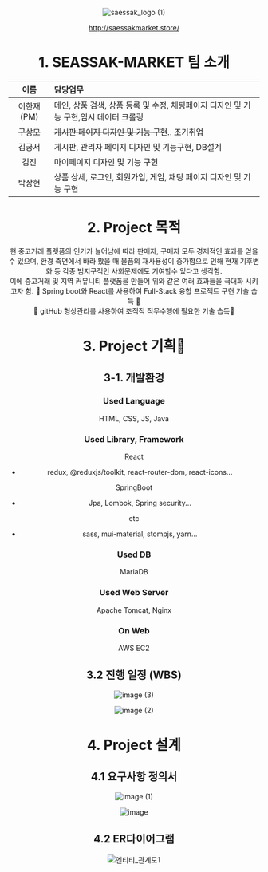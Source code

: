 <div align=center>

![saessak_logo (1)](https://github.com/hanjae99/saessak-market/assets/135838386/5e90798b-6160-4662-9405-b5d31512505f)

http://saessakmarket.store/

# 1. SEASSAK-MARKET 팀 소개

|    이름    | 담당업무                                                                              |
| :--------: | :------------------------------------------------------------------------------------ |
| 이한재(PM) | 메인, 상품 검색, 상품 등록 및 수정, 채팅페이지 디자인 및 기능 구현,임시 데이터 크롤링 |
| ~~구상모~~ | ~~게시판 페이지 디자인 및 기능 구현~~.. 조기취업                                      |
|   김궁서   | 게시판, 관리자 페이지 디자인 및 기능구현, DB설계                                      |
|    김진    | 마이페이지 디자인 및 기능 구현                                                        |
|   박상현   | 상품 상세, 로그인, 회원가입, 게임, 채팅 페이지 디자인 및 기능 구현                    |

# 2. Project 목적

현 중고거래 플랫폼의 인기가 늘어남에 따라 판매자, 구매자 모두 경제적인 효과를 얻을수 있으며,
환경 측면에서 바라 봤을 때 물품의 재사용성이 증가함으로 인해 현재 기후변화 등 각종 범지구적인 사회문제에도 기여할수 있다고 생각함. </br>
이에 중고거래 및 지역 커뮤니티 플랫폼을 만들어 위와 같은 여러 효과들을 극대화 시키고자 함.
:triangular_flag_on_post: Spring boot와 React를 사용하여 Full-Stack 융합 프로젝트 구현 기술 습득 :triangular_flag_on_post:  
:triangular_flag_on_post: gitHub 형상관리를 사용하여 조직적 직무수행에 필요한 기술 습득:triangular_flag_on_post:

# 3. Project 기획:seedling:

## 3-1. 개발환경

### Used Language

HTML, CSS, JS, Java

### Used Library, Framework

React

- redux, @reduxjs/toolkit, react-router-dom, react-icons...

SpringBoot

- Jpa, Lombok, Spring security...

etc

- sass, mui-material, stompjs, yarn...

### Used DB

MariaDB

### Used Web Server

Apache Tomcat, Nginx

### On Web

AWS EC2

## 3.2 진행 일정 (WBS)

![image (3)](https://github.com/hanjae99/saessak-market/assets/135838386/82a8d4b2-6753-4115-af9e-05c1f3e3da85)

![image (2)](https://github.com/hanjae99/saessak-market/assets/135838386/51807325-b33f-404f-b139-d4ea58c31160)

# 4. Project 설계

## 4.1 요구사항 정의서

![image (1)](https://github.com/hanjae99/saessak-market/assets/135838386/b5e5470b-92ac-43a7-bea8-162d58d3e13b)

![image](https://github.com/hanjae99/saessak-market/assets/135838386/6e3493ad-39c5-46ea-afc8-1a28b7fcc2c8)

## 4.2 ER다이어그램

![엔티티_관계도1](https://github.com/hanjae99/saessak-market/assets/135838386/62db3dea-d80f-4818-ab24-b65ee739737c)

</div>
